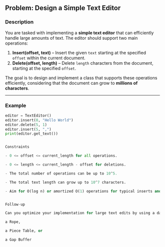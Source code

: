 ## Problem: Design a Simple Text Editor

### Description
You are tasked with implementing a **simple text editor** that can efficiently handle large amounts of text. The editor should support two main operations:

1. **Insert(offset, text)** – Insert the given `text` starting at the specified `offset` within the current document.
2. **Delete(offset, length)** – Delete `length` characters from the document, starting at the specified `offset`.

The goal is to design and implement a class that supports these operations efficiently, considering that the document can grow to **millions of characters**.

---

### Example

```python
editor = TextEditor()
editor.insert(0, "Hello World")
editor.delete(5, 1)
editor.insert(5, ",")
print(editor.get_text())  


Constraints

- 0 <= offset <= current_length for all operations.

- 0 <= length <= current_length - offset for deletions.

- The total number of operations can be up to 10^5.

- The total text length can grow up to 10^7 characters.

- Aim for O(log n) or amortized O(1) operations for typical inserts and deletes.


Follow-up

Can you optimize your implementation for large text edits by using a data structure such as:

a Rope,

a Piece Table, or

a Gap Buffer